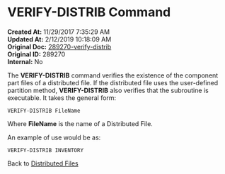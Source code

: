 # VERIFY-DISTRIB Command

**Created At:** 11/29/2017 7:35:29 AM  
**Updated At:** 2/12/2019 10:18:09 AM  
**Original Doc:** [289270-verify-distrib](https://docs.jbase.com/44203-distributed-files/289270-verify-distrib)  
**Original ID:** 289270  
**Internal:** No  

The **VERIFY-DISTRIB** command verifies the existence of the component part files of a distributed file. If the distributed file uses the user-defined partition method, **VERIFY-DISTRIB** also verifies that the subroutine is executable. It takes the general form:

```
VERIFY-DISTRIB FileName
```

Where **FileName** is the name of a Distributed File.

An example of use would be as:

```
VERIFY-DISTRIB INVENTORY
```

Back to [Distributed Files](./../README.md)
